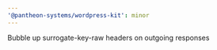 ```yaml
---
'@pantheon-systems/wordpress-kit': minor
---
```


Bubble up surrogate-key-raw headers on outgoing responses
